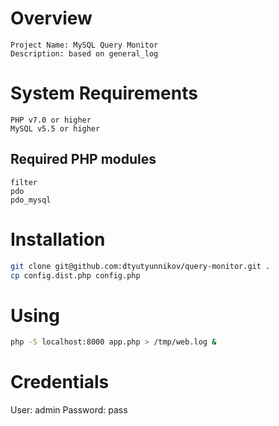 # Overview

    Project Name: MySQL Query Monitor
    Description: based on general_log

# System Requirements

    PHP v7.0 or higher
    MySQL v5.5 or higher

## Required PHP modules

    filter
    pdo
    pdo_mysql

# Installation

```sh
git clone git@github.com:dtyutyunnikov/query-monitor.git .
cp config.dist.php config.php
```

# Using

```sh
php -S localhost:8000 app.php > /tmp/web.log &
```

# Credentials

User: admin
Password: pass
